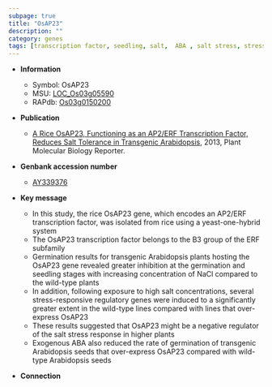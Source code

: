 ```yaml
---
subpage: true
title: "OsAP23"
description: ""
category: genes
tags: [transcription factor, seedling, salt,  ABA , salt stress, stress, ABA, stress response]
---
```


* **Information**  
    + Symbol: OsAP23  
    + MSU: [LOC_Os03g05590](http://rice.plantbiology.msu.edu/cgi-bin/ORF_infopage.cgi?orf=LOC_Os03g05590)  
    + RAPdb: [Os03g0150200](http://rapdb.dna.affrc.go.jp/viewer/gbrowse_details/irgsp1?name=Os03g0150200)  

* **Publication**  
    + [A Rice OsAP23, Functioning as an AP2/ERF Transcription Factor, Reduces Salt Tolerance in Transgenic Arabidopsis](http://www.ncbi.nlm.nih.gov/pubmed?term=A+Rice+OsAP23,+Functioning+as+an+AP2/ERF+Transcription+Factor,+Reduces+Salt+Tolerance+in+Transgenic+Arabidopsis%5BTitle%5D), 2013, Plant Molecular Biology Reporter.

* **Genbank accession number**  
    + [AY339376](http://www.ncbi.nlm.nih.gov/nuccore/AY339376)

* **Key message**  
    + In this study, the rice OsAP23 gene, which encodes an AP2/ERF transcription factor, was isolated from rice using a yeast-one-hybrid system
    + The OsAP23 transcription factor belongs to the B3 group of the ERF subfamily
    + Germination results for transgenic Arabidopsis plants hosting the OsAP23 gene revealed greater inhibition at the germination and seedling stages with increasing concentration of NaCl compared to the wild-type plants
    + In addition, following exposure to high salt concentrations, several stress-responsive regulatory genes were induced to a significantly greater extent in the wild-type lines compared with lines that over-express OsAP23
    + These results suggested that OsAP23 might be a negative regulator of the salt stress response in higher plants
    + Exogenous ABA also reduced the rate of germination of transgenic Arabidopsis seeds that over-express OsAP23 compared with wild-type Arabidopsis seeds

* **Connection**  



